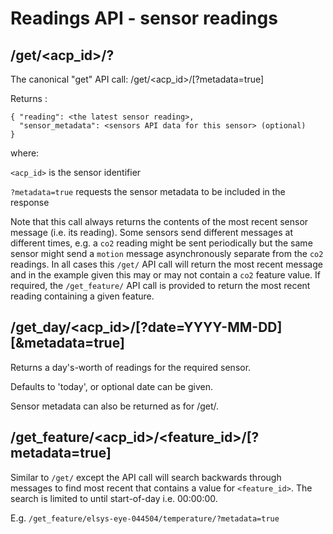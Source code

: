 # Readings API - sensor readings

## /get/<acp_id>/?<args>

The canonical "get" API call: /get/<acp_id>/[?metadata=true]

Returns :
```
{ "reading": <the latest sensor reading>,
  "sensor_metadata": <sensors API data for this sensor> (optional)
}
```
where:

`<acp_id>` is the sensor identifier

`?metadata=true` requests the sensor metadata to be included in the response

Note that this call always returns the contents of the most recent sensor message (i.e. its reading). Some
sensors send different messages at different times, e.g. a `co2` reading might be sent periodically but the
same sensor might send a `motion` message asynchronously separate from the `co2` readings. In all cases
this `/get/` API call will return the most recent message and in the example given this may or may not contain
a `co2` feature value. If required, the `/get_feature/` API call is provided to return the most recent reading containing a
given feature.

## /get_day/<acp_id>/[?date=YYYY-MM-DD][&metadata=true]

Returns a day's-worth of readings for the required sensor.

Defaults to 'today', or optional date can be given.

Sensor metadata can also be returned as for /get/.

## /get_feature/<acp_id>/<feature_id>/[?metadata=true]

Similar to `/get/` except the API call will search backwards through messages to find most recent that contains a value
for `<feature_id>`. The search is limited to until start-of-day i.e. 00:00:00.

E.g. `/get_feature/elsys-eye-044504/temperature/?metadata=true`
